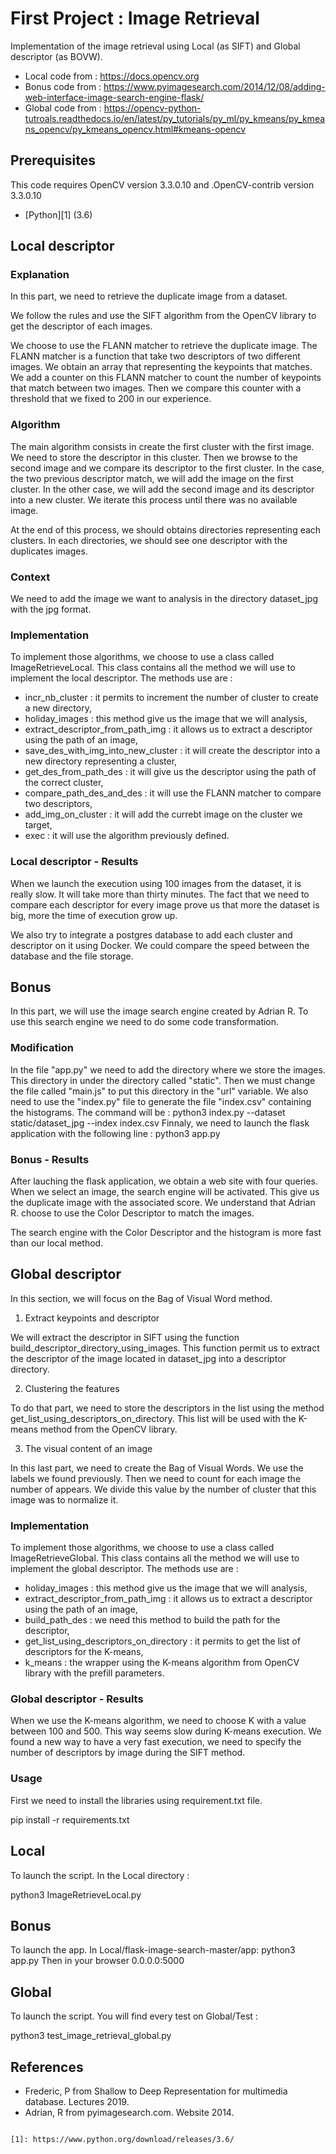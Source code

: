 # First Project : Image Retrieval 

Implementation of the image retrieval using Local (as SIFT) and Global descriptor (as BOVW).

* Local code from :  https://docs.opencv.org
* Bonus code from : https://www.pyimagesearch.com/2014/12/08/adding-web-interface-image-search-engine-flask/
* Global code from : https://opencv-python-tutroals.readthedocs.io/en/latest/py_tutorials/py_ml/py_kmeans/py_kmeans_opencv/py_kmeans_opencv.html#kmeans-opencv 

## Prerequisites 
This code requires OpenCV version 3.3.0.10 and .OpenCV-contrib version 3.3.0.10
- [Python][1] (3.6)

## Local descriptor

### Explanation
In this part, we need to retrieve the duplicate image from a dataset.

We follow the rules and use the SIFT algorithm from the OpenCV library to get the descriptor of each images.

We choose to use the FLANN matcher to retrieve the duplicate image.
The FLANN matcher is a function that take two descriptors of two different images.
We obtain an array that representing the keypoints that matches.
We add a counter on this FLANN matcher to count the number of keypoints that match between two images. Then we compare this counter with a threshold that we fixed to 200 in our experience.

### Algorithm
The main algorithm consists in create the first cluster with the first image.
We need to store the descriptor in this cluster.
Then we browse to the second image and we compare its descriptor to the first cluster.
In the case, the two previous descriptor match, we will add the image on the first cluster.
In the other case, we will add the second image and its descriptor into a new cluster.
We iterate this process until there was no available image.

At the end of this process, we should obtains directories representing each clusters.
In each directories, we should see one descriptor with the duplicates images.

### Context
We need to add the image we want to analysis in the directory dataset_jpg with the jpg format.

### Implementation
To implement those algorithms, we choose to use a class called ImageRetrieveLocal.
This class contains all the method we will use to implement the local descriptor.
The methods use are :
- incr_nb_cluster : it permits to increment the number of cluster to create a new directory,
- holiday_images : this method give us the image that we will analysis,
- extract_descriptor_from_path_img : it allows us to extract a descriptor using the path of an image,
- save_des_with_img_into_new_cluster : it will create the descriptor into a new directory representing a cluster,
- get_des_from_path_des : it will give us the descriptor using the path of the correct cluster,
- compare_path_des_and_des : it will use the FLANN matcher to compare two descriptors,
- add_img_on_cluster : it will add the currebt image on the cluster we target,
- exec : it will use the algorithm previously defined.

### Local descriptor - Results
When we launch the execution using 100 images from the dataset, it is really slow.
It will take more than thirty minutes.
The fact that we need to compare each descriptor for every image prove us that more the dataset is big,
more the time of execution grow up.

We also try to integrate a postgres database to add each cluster and descriptor on it using Docker.
We could compare the speed between the database and the file storage.


## Bonus
In this part, we will use the image search engine created by Adrian R.
To use this search engine we need to do some code transformation.

### Modification
In the file "app.py" we need to add the directory where we store the images.
This directory in under the directory called "static".
Then we must change the file called "main.js" to put this directory in the "url" variable.
We also need to use the "index.py" file to generate the file "index.csv" containing the histograms.
The command will be :
python3 index.py --dataset static/dataset_jpg --index index.csv
Finnaly, we need to launch the flask application with the following line :
python3 app.py

### Bonus - Results
After lauching the flask application, we obtain a web site with four queries.
When we select an image, the search engine will be activated.
This give us the duplicate image with the associated score.
We understand that Adrian R. choose to use the Color Descriptor to match the images.

The search engine with the Color Descriptor and the histogram is more fast than our local method.


## Global descriptor

In this section, we will focus on the Bag of Visual Word method.

1) Extract keypoints and descriptor

We will extract the descriptor in SIFT using the function build_descriptor_directory_using_images.
This function permit us to extract the descriptor of the image located in dataset_jpg into a descriptor directory.

2) Clustering the features

To do that part, we need to store the descriptors in the list using the method get_list_using_descriptors_on_directory.
This list will be used with the K-means method from the OpenCV library.

3) The visual content of an image

In this last part, we need to create the Bag of Visual Words. We use the labels we found previously.
Then we need to count for each image the number of appears.
We divide this value by the number of cluster that this image was to normalize it.

### Implementation
To implement those algorithms, we choose to use a class called ImageRetrieveGlobal.
This class contains all the method we will use to implement the global descriptor.
The methods use are :
- holiday_images : this method give us the image that we will analysis,
- extract_descriptor_from_path_img : it allows us to extract a descriptor using the path of an image,
- build_path_des : we need this method to build the path for the descriptor,
- get_list_using_descriptors_on_directory : it permits to get the list of descriptors for the K-means,
- k_means : the wrapper using the K-means algorithm from OpenCV library with the prefill parameters.


### Global descriptor - Results

When we use the K-means algorithm, we need to choose K with a value between 100 and 500.
This way seems slow during K-means execution.
We found a new way to have a very fast execution, we need to specify the number of descriptors by image during the SIFT method.


### Usage

First we need to install the libraries using requirement.txt file.

pip install -r requirements.txt

## Local
To launch the script.
In the Local directory :

python3 ImageRetrieveLocal.py

## Bonus
To launch the app.
In Local/flask-image-search-master/app:
python3 app.py
Then in your browser 0.0.0.0:5000

## Global

To launch the script.
You will find every test on Global/Test :

python3 test_image_retrieval_global.py

## References
- Frederic, P from Shallow to Deep Representation for multimedia database. Lectures 2019.
- Adrian, R from pyimagesearch.com. Website 2014.

``` 

[1]: https://www.python.org/download/releases/3.6/
